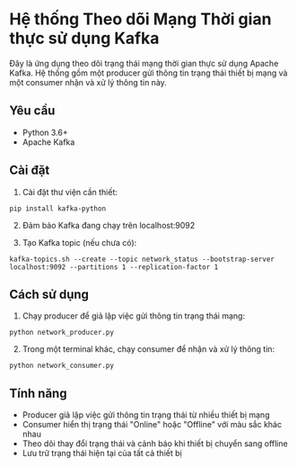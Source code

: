# Hệ thống Theo dõi Mạng Thời gian thực sử dụng Kafka

Đây là ứng dụng theo dõi trạng thái mạng thời gian thực sử dụng Apache Kafka. Hệ thống gồm một producer gửi thông tin trạng thái thiết bị mạng và một consumer nhận và xử lý thông tin này.

## Yêu cầu

- Python 3.6+
- Apache Kafka

## Cài đặt

1. Cài đặt thư viện cần thiết:

```
pip install kafka-python
```

2. Đảm bảo Kafka đang chạy trên localhost:9092

3. Tạo Kafka topic (nếu chưa có):

```
kafka-topics.sh --create --topic network_status --bootstrap-server localhost:9092 --partitions 1 --replication-factor 1
```

## Cách sử dụng

1. Chạy producer để giả lập việc gửi thông tin trạng thái mạng:

```
python network_producer.py
```

2. Trong một terminal khác, chạy consumer để nhận và xử lý thông tin:

```
python network_consumer.py
```

## Tính năng

- Producer giả lập việc gửi thông tin trạng thái từ nhiều thiết bị mạng
- Consumer hiển thị trạng thái "Online" hoặc "Offline" với màu sắc khác nhau
- Theo dõi thay đổi trạng thái và cảnh báo khi thiết bị chuyển sang offline
- Lưu trữ trạng thái hiện tại của tất cả thiết bị
